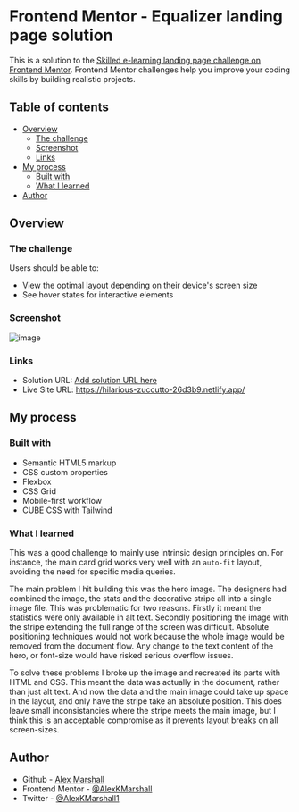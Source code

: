 # Frontend Mentor - Equalizer landing page solution

This is a solution to the [Skilled e-learning landing page challenge on Frontend Mentor](https://www.frontendmentor.io/challenges/skilled-elearning-landing-page-S1ObDrZ8q). Frontend Mentor challenges help you improve your coding skills by building realistic projects.

## Table of contents

- [Overview](#overview)
  - [The challenge](#the-challenge)
  - [Screenshot](#screenshot)
  - [Links](#links)
- [My process](#my-process)
  - [Built with](#built-with)
  - [What I learned](#what-i-learned)
- [Author](#author)

## Overview

### The challenge

Users should be able to:

- View the optimal layout depending on their device's screen size
- See hover states for interactive elements

### Screenshot

![image](https://user-images.githubusercontent.com/48052439/180605559-dbb358b3-93e8-48fc-a2af-a08b5ac6c9cc.png)

### Links

- Solution URL: [Add solution URL here](https://your-solution-url.com)
- Live Site URL: https://hilarious-zuccutto-26d3b9.netlify.app/

## My process

### Built with

- Semantic HTML5 markup
- CSS custom properties
- Flexbox
- CSS Grid
- Mobile-first workflow
- CUBE CSS with Tailwind

### What I learned

This was a good challenge to mainly use intrinsic design principles on. For instance, the main card grid works very well with an `auto-fit` layout, avoiding the need for specific media queries.

The main problem I hit building this was the hero image. The designers had combined the image, the stats and the decorative stripe all into a single image file. This was problematic for two reasons. Firstly it meant the statistics were only available in alt text. Secondly positioning the image with the stripe extending the full range of the screen was difficult. Absolute positioning techniques would not work because the whole image would be removed from the document flow. Any change to the text content of the hero, or font-size would have risked serious overflow issues.

To solve these problems I broke up the image and recreated its parts with HTML and CSS. This meant the data was actually in the document, rather than just alt text. And now the data and the main image could take up space in the layout, and only have the stripe take an absolute position. This does leave small inconsistancies where the stripe meets the main image, but I think this is an acceptable compromise as it prevents layout breaks on all screen-sizes.

## Author

- Github - [Alex Marshall](https://github.com/AlexKMarshall)
- Frontend Mentor - [@AlexKMarshall](https://www.frontendmentor.io/profile/AlexKMarshall)
- Twitter - [@AlexKMarshall1](https://twitter.com/alexkmarshall1)
